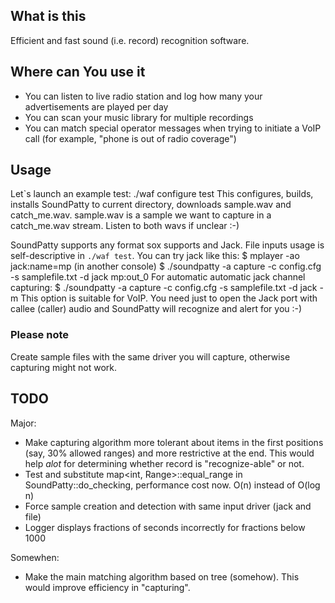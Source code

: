 ## What is this ##
Efficient and fast sound (i.e. record) recognition software.

## Where can You use it ##
* You can listen to live radio station and log how many your advertisements are played per day
* You can scan your music library for multiple recordings
* You can match special operator messages when trying to initiate a VoIP call (for example, "phone is out of radio coverage")

## Usage ##
Let`s launch an example test:
    ./waf configure test
This configures, builds, installs SoundPatty to current directory, downloads sample.wav and catch_me.wav.
sample.wav is a sample we want to capture in a catch_me.wav stream. Listen to both wavs if unclear :-)

SoundPatty supports any format sox supports and Jack. File inputs usage is self-descriptive in `./waf test`.
You can try jack like this:
	$ mplayer -ao jack:name=mp 
(in another console)
	$ ./soundpatty -a capture -c config.cfg -s samplefile.txt -d jack mp:out_0
For automatic automatic jack channel capturing:
    $ ./soundpatty -a capture -c config.cfg -s samplefile.txt -d jack -m
This option is suitable for VoIP. You need just to open the Jack port with callee (caller)
    audio and SoundPatty will recognize and alert for you :-)
### Please note  ###
Create sample files with the same driver you will capture, otherwise capturing might not work.

## TODO ##
Major:

* Make capturing algorithm more tolerant about items in the first positions (say, 30% allowed ranges) and more restrictive at the end.
    This would help *alot* for determining whether record is "recognize-able" or not.
* Test and substitute map<int, Range>::equal_range in SoundPatty::do_checking, performance cost now. O(n) instead of O(log n)
* Force sample creation and detection with same input driver (jack and file)
* Logger displays fractions of seconds incorrectly for fractions below 1000

Somewhen:

* Make the main matching algorithm based on tree (somehow). This would improve efficiency in "capturing".

